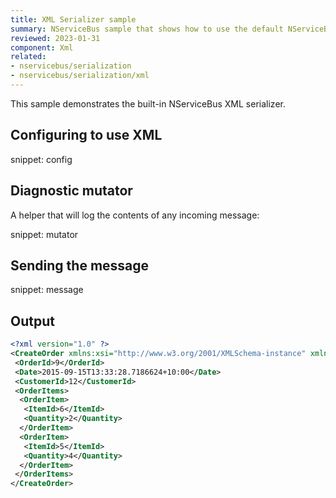 ```yaml
---
title: XML Serializer sample
summary: NServiceBus sample that shows how to use the default NServiceBus XML serializer
reviewed: 2023-01-31
component: Xml
related:
- nservicebus/serialization
- nservicebus/serialization/xml
---
```


This sample demonstrates the built-in NServiceBus XML serializer.

## Configuring to use XML

snippet: config

## Diagnostic mutator

A helper that will log the contents of any incoming message:

snippet: mutator

## Sending the message

snippet: message

## Output

```xml
<?xml version="1.0" ?>
<CreateOrder xmlns:xsi="http://www.w3.org/2001/XMLSchema-instance" xmlns:xsd="http://www.w3.org/2001/XMLSchema" xmlns="http://tempuri.net/XmlSample">
 <OrderId>9</OrderId>
 <Date>2015-09-15T13:33:28.7186624+10:00</Date>
 <CustomerId>12</CustomerId>
 <OrderItems>
  <OrderItem>
   <ItemId>6</ItemId>
   <Quantity>2</Quantity>
  </OrderItem>
  <OrderItem>
   <ItemId>5</ItemId>
   <Quantity>4</Quantity>
  </OrderItem>
 </OrderItems>
</CreateOrder>
```
